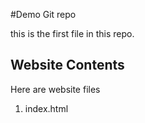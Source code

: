 #Demo Git repo

this is the first file in this repo.

## Website Contents

Here are website files

1. index.html
 
